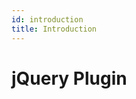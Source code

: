 ```yaml
---
id: introduction
title: Introduction
---
```

<!-- F:\ZenDocs\docusaurus-2\docs\jquery-plugin\introduction.md -->
# jQuery Plugin

